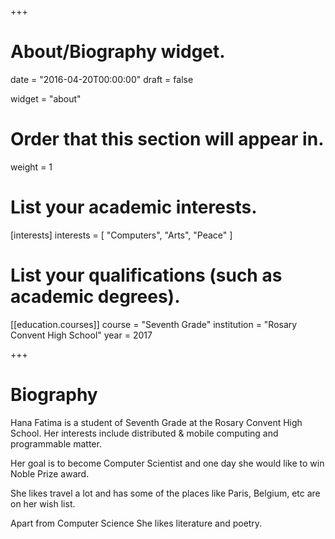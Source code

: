 +++
# About/Biography widget.

date = "2016-04-20T00:00:00"
draft = false

widget = "about"

# Order that this section will appear in.
weight = 1

# List your academic interests.
[interests]
  interests = [
    "Computers",
    "Arts",
    "Peace"
  ]

# List your qualifications (such as academic degrees).
[[education.courses]]
  course = "Seventh Grade"
  institution = "Rosary Convent High School"
  year = 2017

+++

# Biography

Hana Fatima is a student of Seventh Grade at the Rosary Convent High School. Her interests include distributed & mobile computing and programmable matter. 

Her goal is to become Computer Scientist and one day she would like to win Noble Prize award.

She likes travel a lot and has some of the places like Paris, Belgium, etc are on her wish list. 

Apart from Computer Science She likes literature and poetry.
